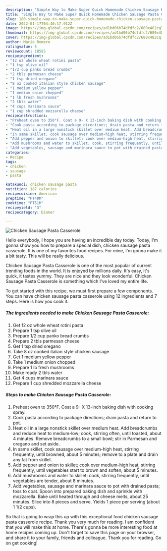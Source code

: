 ```yaml
---
description: "Simple Way to Make Super Quick Homemade Chicken Sausage Pasta Casserole"
title: "Simple Way to Make Super Quick Homemade Chicken Sausage Pasta Casserole"
slug: 180-simple-way-to-make-super-quick-homemade-chicken-sausage-pasta-casserole
date: 2022-01-17T04:40:17.912Z
image: https://img-global.cpcdn.com/recipes/ad1bd06b74dfdfc2/680x482cq70/chicken-sausage-pasta-casserole-recipe-main-photo.jpg
thumbnail: https://img-global.cpcdn.com/recipes/ad1bd06b74dfdfc2/680x482cq70/chicken-sausage-pasta-casserole-recipe-main-photo.jpg
cover: https://img-global.cpcdn.com/recipes/ad1bd06b74dfdfc2/680x482cq70/chicken-sausage-pasta-casserole-recipe-main-photo.jpg
author: Mario Romero
ratingvalue: 5
reviewcount: 18585
recipeingredient:
- "12 oz whole wheat rotini pasta"
- "1 tsp olive oil"
- "1/2 cup panko bread crumbs"
- "2 tbls parmesan cheese"
- "1 tsp dried oregano"
- "8 oz cooked italian style chicken sausage"
- "1 medium yellow pepper"
- "1 medium onion chopped"
- "1 lb fresh mushrooms"
- "2 tbls water"
- "4 cups marinara sauce"
- "1 cup shredded mozzarella cheese"
recipeinstructions:
- "Preheat oven to 350°F. Coat a 9- X 13-inch baking dish with cooking spray."
- "Cook pasta according to package directions; drain pasta and return to pot."
- "Heat oil in a large nonstick skillet over medium heat. Add breadcrumbs and reduce heat to medium-low; cook, stirring often, until toasted, about 4 minutes. Remove breadcrumbs to a small bowl; stir in Parmesan and oregano and set aside."
- "In same skillet, cook sausage over medium-high heat, stirring frequently, until browned, about 5 minutes; remove to a plate and drain any fat from skillet."
- "Add pepper and onion to skillet; cook over medium-high heat, stirring frequently, until vegetables start to brown and soften, about 5 minutes."
- "Add mushrooms and water to skillet; cook, stirring frequently, until vegetables are tender, about 8 minutes."
- "Add vegetables, sausage and marinara sauce to pot with drained pasta; toss to coat. Spoon into prepared baking dish and sprinkle with mozzarella. Bake until heated through and cheese melts, about 25 minutes. Slice into 8 pieces and serve. Yields 1 piece per serving (about 1 1/2 cups)."
categories:
- Recipe
tags:
- chicken
- sausage
- pasta

katakunci: chicken sausage pasta 
nutrition: 187 calories
recipecuisine: American
preptime: "PT40M"
cooktime: "PT51M"
recipeyield: "3"
recipecategory: Dinner

---
```



![Chicken Sausage Pasta Casserole](https://img-global.cpcdn.com/recipes/ad1bd06b74dfdfc2/680x482cq70/chicken-sausage-pasta-casserole-recipe-main-photo.jpg)

Hello everybody, I hope you are having an incredible day today. Today, I'm gonna show you how to prepare a special dish, chicken sausage pasta casserole. It is one of my favorites food recipes. For mine, I'm gonna make it a bit tasty. This will be really delicious.

Chicken Sausage Pasta Casserole is one of the most popular of current trending foods in the world. It is enjoyed by millions daily. It's easy, it's quick, it tastes yummy. They are nice and they look wonderful. Chicken Sausage Pasta Casserole is something which I've loved my entire life.




To get started with this recipe, we must first prepare a few components. You can have chicken sausage pasta casserole using 12 ingredients and 7 steps. Here is how you cook it.

<!--inarticleads1-->

##### The ingredients needed to make Chicken Sausage Pasta Casserole:

1. Get 12 oz whole wheat rotini pasta
1. Prepare 1 tsp olive oil
1. Prepare 1/2 cup panko bread crumbs
1. Prepare 2 tbls parmesan cheese
1. Get 1 tsp dried oregano
1. Take 8 oz cooked italian style chicken sausage
1. Get 1 medium yellow pepper
1. Take 1 medium onion chopped
1. Prepare 1 lb fresh mushrooms
1. Make ready 2 tbls water
1. Get 4 cups marinara sauce
1. Prepare 1 cup shredded mozzarella cheese




<!--inarticleads2-->

##### Steps to make Chicken Sausage Pasta Casserole:

1. Preheat oven to 350°F. Coat a 9- X 13-inch baking dish with cooking spray.
1. Cook pasta according to package directions; drain pasta and return to pot.
1. Heat oil in a large nonstick skillet over medium heat. Add breadcrumbs and reduce heat to medium-low; cook, stirring often, until toasted, about 4 minutes. Remove breadcrumbs to a small bowl; stir in Parmesan and oregano and set aside.
1. In same skillet, cook sausage over medium-high heat, stirring frequently, until browned, about 5 minutes; remove to a plate and drain any fat from skillet.
1. Add pepper and onion to skillet; cook over medium-high heat, stirring frequently, until vegetables start to brown and soften, about 5 minutes.
1. Add mushrooms and water to skillet; cook, stirring frequently, until vegetables are tender, about 8 minutes.
1. Add vegetables, sausage and marinara sauce to pot with drained pasta; toss to coat. Spoon into prepared baking dish and sprinkle with mozzarella. Bake until heated through and cheese melts, about 25 minutes. Slice into 8 pieces and serve. Yields 1 piece per serving (about 1 1/2 cups).




So that is going to wrap this up with this exceptional food chicken sausage pasta casserole recipe. Thank you very much for reading. I am confident that you will make this at home. There's gonna be more interesting food at home recipes coming up. Don't forget to save this page on your browser, and share it to your family, friends and colleague. Thank you for reading. Go on get cooking!
